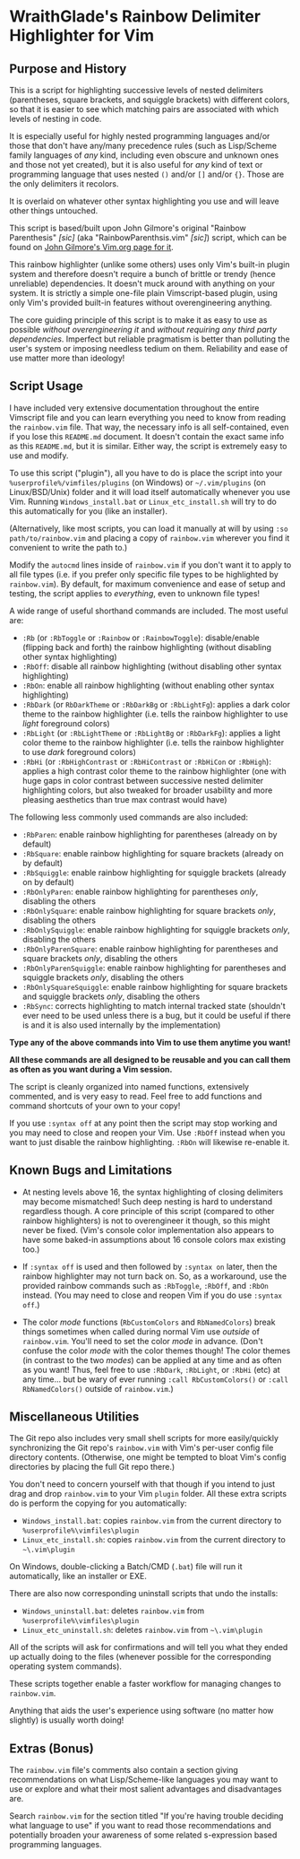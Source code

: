 # WraithGlade's Rainbow Delimiter Highlighter for Vim

## Purpose and History

This is a script for highlighting successive levels of nested delimiters (parentheses, square brackets, and squiggle brackets) with different colors, so that it is easier to see which matching pairs are associated with which levels of nesting in code. 

It is especially useful for highly nested programming languages and/or those that don't have any/many precedence rules (such as Lisp/Scheme family languages of *any* kind, including even obscure and unknown ones and those not yet created), but it is also useful for *any* kind of text or programming language that uses nested `()` and/or `[]` and/or `{}`. Those are the only delimiters it recolors.

It is overlaid on whatever other syntax highlighting you use and will leave other things untouched.

This script is based/built upon John Gilmore's original "Rainbow Parenthesis" *[sic]* (aka "RainbowParenthsis.vim" *[sic]*) script, which can be found on [John Gilmore's Vim.org page for it](https://www.vim.org/scripts/script.php?script_id=1230).

This rainbow highlighter (unlike some others) uses only Vim's built-in plugin system and therefore doesn't require a bunch of brittle or trendy (hence unreliable) dependencies. It doesn't muck around with anything on your system. It is strictly a simple one-file plain Vimscript-based plugin, using only Vim's provided built-in features without overengineering anything.

The core guiding principle of this script is to make it as easy to use as possible *without overengineering it* and *without requiring any third party dependencies*. Imperfect but reliable pragmatism is better than polluting the user's system or imposing needless tedium on them. Reliability and ease of use matter more than ideology!

## Script Usage

I have included very extensive documentation throughout the entire Vimscript file and you can learn everything you need to know from reading the `rainbow.vim` file. That way, the necessary info is all self-contained, even if you lose this `README.md` document. It doesn't contain the exact same info as this `README.md`, but it is similar. Either way, the script is extremely easy to use and modify.

To use this script ("plugin"), all you have to do is place the script into your `%userprofile%/vimfiles/plugins` (on Windows) or `~/.vim/plugins` (on Linux/BSD/Unix) folder and it will load itself automatically whenever you use Vim. Running `Windows_install.bat` or `Linux_etc_install.sh` will try to do this automatically for you (like an installer).

(Alternatively, like most scripts, you can load it manually at will by using `:so path/to/rainbow.vim` and placing a copy of `rainbow.vim` wherever you find it convenient to write the path to.)

Modify the `autocmd` lines inside of `rainbow.vim` if you don't want it to apply to all file types (i.e. if you prefer only specific file types to be highlighted by `rainbow.vim`). By default, for maximum convenience and ease of setup and testing, the script applies to *everything*, even to unknown file types!

A wide range of useful shorthand commands are included. The most useful are:

- `:Rb` (or `:RbToggle` or `:Rainbow` or `:RainbowToggle`): disable/enable (flipping back and forth) the rainbow highlighting (without disabling other syntax highlighting)
- `:RbOff`: disable all rainbow highlighting (without disabling other syntax highlighting)
- `:RbOn`: enable all rainbow highlighting (without enabling other syntax highlighting)
- `:RbDark` (or `RbDarkTheme` or `:RbDarkBg` or `:RbLightFg`): applies a dark color theme to the rainbow highlighter (i.e. tells the rainbow highlighter to use *light* foreground colors)
- `:RbLight` (or `:RbLightTheme` or `:RbLightBg` or `:RbDarkFg`): applies a light color theme to the rainbow highlighter (i.e. tells the rainbow highlighter to use *dark* foreground colors)
- `:RbHi` (or `:RbHighContrast` or `:RbHiContrast` or `:RbHiCon` or `:RbHigh`): applies a high contrast color theme to the rainbow highlighter (one with huge gaps in color contrast between successive nested delimiter highlighting colors, but also tweaked for broader usability and more pleasing aesthetics than true max contrast would have) 

The following less commonly used commands are also included:

- `:RbParen`: enable rainbow highlighting for parentheses (already on by default)
- `:RbSquare`: enable rainbow highlighting for square brackets (already on by default)
- `:RbSquiggle`: enable rainbow highlighting for squiggle brackets (already on by default)
- `:RbOnlyParen`: enable rainbow highlighting for parentheses *only*, disabling  the others
- `:RbOnlySquare`: enable rainbow highlighting for square brackets *only*, disabling  the others
- `:RbOnlySquiggle`: enable rainbow highlighting for squiggle brackets *only*, disabling  the others
- `:RbOnlyParenSquare`: enable rainbow highlighting for parentheses and square brackets *only*, disabling  the others
- `:RbOnlyParenSquiggle`: enable rainbow highlighting for parentheses and squiggle brackets *only*, disabling  the others
- `:RbOnlySquareSquiggle`: enable rainbow highlighting for square brackets and squiggle brackets *only*, disabling  the others
- `:RbSync`: corrects highlighting to match internal tracked state (shouldn't ever need to be used unless there is a bug, but it could be useful if there is and it is also used internally by the implementation)

**Type any of the above commands into Vim to use them anytime you want!**

**All these commands are all designed to be reusable and you can call them as often as you want during a Vim session.**

The script is cleanly organized into named functions, extensively commented, and is very easy to read. Feel free to add functions and command shortcuts of your own to your copy!

If you use `:syntax off` at any point then the script may stop working and you may need to close and reopen your Vim. Use `:RbOff` instead when you want to just disable the rainbow highlighting. `:RbOn` will likewise re-enable it.

## Known Bugs and Limitations

- At nesting levels above 16, the syntax highlighting of closing delimiters 
  may become mismatched! Such deep nesting is hard to understand regardless though.
  A core principle of this script (compared to other rainbow highlighters) is not to overengineer it though, so this might never be fixed. 
  (Vim's console color implementation also appears to have some baked-in 
  assumptions about 16 console colors max existing too.)


- If `:syntax off` is used and then followed by `:syntax on` later,
  then the rainbow highlighter may not turn back on. So, as a workaround, use 
  the provided rainbow commands such as `:RbToggle`, `:RbOff`, and `:RbOn` instead.
  (You may need to close and reopen Vim if you do use `:syntax off`.)
  
- The color *mode* functions (`RbCustomColors` and `RbNamedColors`) break
  things sometimes when called during normal Vim use *outside* of `rainbow.vim`. You'll need to set the color *mode* in advance. (Don't confuse the color *mode* with the color themes though! The color themes (in contrast to the two *modes*) can be applied at any time and as often as you want! Thus, feel free to use `:RbDark`, `:RbLight`, or `:RbHi` (etc) at any time... but be wary of ever running `:call RbCustomColors()` or `:call RbNamedColors()` outside of `rainbow.vim`.)  



## Miscellaneous Utilities

The Git repo also includes very small shell scripts for more easily/quickly synchronizing the Git repo's `rainbow.vim` with Vim's per-user config file directory contents. (Otherwise, one might be tempted to bloat Vim's config directories by placing the full Git repo there.)

You don't need to concern yourself with that though if you intend to just drag and drop `rainbow.vim` to your Vim `plugin` folder. All these extra scripts do is perform the copying for you automatically:

- `Windows_install.bat`: copies `rainbow.vim` from the current directory to `%userprofile%\vimfiles\plugin`
- `Linux_etc_install.sh`: copies `rainbow.vim` from the current directory to `~\.vim\plugin`

On Windows, double-clicking a Batch/CMD (`.bat`) file will run it automatically, like an installer or EXE.

There are also now corresponding uninstall scripts that undo the installs:

- `Windows_uninstall.bat`: deletes `rainbow.vim` from `%userprofile%\vimfiles\plugin`
- `Linux_etc_uninstall.sh`: deletes `rainbow.vim` from `~\.vim\plugin`

All of the scripts will ask for confirmations and will tell you what they ended up actually doing to the files (whenever possible for the corresponding operating system commands).

These scripts together enable a faster workflow for managing changes to `rainbow.vim`.

Anything that aids the user's experience using software (no matter how slightly) is usually worth doing! 

## Extras (Bonus)

The `rainbow.vim` file's comments also contain a section giving recommendations on what Lisp/Scheme-like languages you may want to use or explore and what their most salient advantages and disadvantages are. 

Search `rainbow.vim` for the section titled "If you're having trouble deciding what language to use" if you want to read those recommendations and potentially broaden your awareness of some related s-expression based programming languages.
